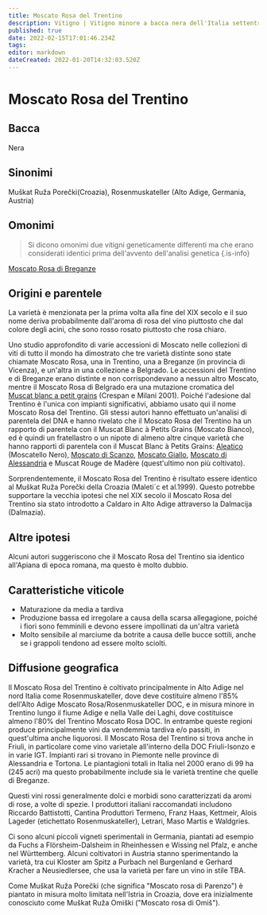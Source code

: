 ```yaml
---
title: Moscato Rosa del Trentino
description: Vitigno | Vitigno minore a bacca nera dell'Italia settentrionale, produce vini dolci profumati alla rosa
published: true
date: 2022-02-15T17:01:46.234Z
tags: 
editor: markdown
dateCreated: 2022-01-20T14:32:03.520Z
---
```


# Moscato Rosa del Trentino

## Bacca
Nera

## Sinonimi
Muškat Ruža Porečki(Croazia), Rosenmuskateller (Alto Adige, Germania, Austria)

## Omonimi
> Si dicono omonimi due vitigni geneticamente differenti ma che erano considerati identici prima dell'avvento dell'analisi genetica
{.is-info}

[Moscato Rosa di Breganze](/vitigni/Italia/moscato-rosa-di-breganze)

## Origini e parentele

La varietà è menzionata per la prima volta alla fine del XIX secolo e il suo nome deriva probabilmente dall'aroma di rosa del vino piuttosto che dal colore degli acini, che sono rosso rosato piuttosto che rosa chiaro.

Uno studio approfondito di varie accessioni di Moscato nelle collezioni di viti di tutto il mondo ha dimostrato che tre varietà distinte sono state chiamate Moscato Rosa, una in Trentino, una a Breganze (in provincia di Vicenza), e un'altra in una collezione a Belgrado. Le accessioni del Trentino e di Breganze erano distinte e non corrispondevano a nessun altro Moscato, mentre il Moscato Rosa di Belgrado era una mutazione cromatica del [Muscat blanc a petit grains](/vitigni/Francia/muscat-blanc-a-petit-grains) (Crespan e Milani 2001). Poiché l'adesione dal Trentino è l'unica con impianti significativi, abbiamo usato qui il nome Moscato Rosa del Trentino. Gli stessi autori hanno effettuato un'analisi di parentela del DNA e hanno rivelato che il Moscato Rosa del Trentino ha un rapporto di parentela con il Muscat Blanc à Petits Grains (Moscato Bianco), ed è quindi un fratellastro o un nipote di almeno altre cinque varietà che hanno rapporti di parentela con il Muscat Blanc à Petits Grains: [Aleatico](/vitigni/Italia/aleatico) (Moscatello Nero), [Moscato di Scanzo](/vitigni/Italia/moscato-di-scanzo), [Moscato Giallo](/vitigni/Italia/moscato-giallo), [Moscato di Alessandria](/vitigni/Francia/muscat-di-alessandria) e Muscat Rouge de Madère (quest'ultimo non più coltivato).

Sorprendentemente, il Moscato Rosa del Trentino è risultato essere identico al Muškat Ruža Porečki della Croazia (Maleti´c et al.1999). Questo potrebbe supportare la vecchia ipotesi che nel XIX secolo il Moscato Rosa del Trentino sia stato introdotto a Caldaro in Alto Adige attraverso la Dalmacija (Dalmazia).

## Altre ipotesi

Alcuni autori suggeriscono che il Moscato Rosa del Trentino sia identico all'Apiana di epoca romana, ma questo è molto dubbio.

## Caratteristiche viticole

- Maturazione da media a tardiva
- Produzione bassa ed irregolare a causa della scarsa allegagione, poiché i fiori sono femminili e devono essere impollinati da un'altra varietà
- Molto sensibile al marciume da botrite a causa delle bucce sottili, anche se i grappoli tendono ad essere molto sciolti.

## Diffusione geografica

Il Moscato Rosa del Trentino è coltivato principalmente in Alto Adige nel nord Italia come Rosenmuskateller, dove deve costituire almeno l'85% dell'Alto Adige Moscato Rosa/Rosenmuskateller DOC, e in misura minore in Trentino lungo il fiume Adige e nella Valle dei Laghi, dove costituisce almeno l'80% del Trentino Moscato Rosa DOC. In entrambe queste regioni produce principalmente vini da vendemmia tardiva e/o passiti, in quest'ultima anche liquorosi. Il Moscato Rosa del Trentino si trova anche in Friuli, in particolare come vino varietale all'interno della DOC Friuli-Isonzo e in varie IGT. Impianti rari si trovano in Piemonte nelle province di Alessandria e Tortona. Le piantagioni totali in Italia nel 2000 erano di 99 ha (245 acri) ma questo probabilmente include sia le varietà trentine che quelle di Breganze.

Questi vini rossi generalmente dolci e morbidi sono caratterizzati da aromi di rose, a volte di spezie. I produttori italiani raccomandati includono Riccardo Battistotti, Cantina Produttori Termeno, Franz Haas, Kettmeir, Alois Lageder (etichettato Rosenmuskateller), Letrari, Maso Martis e Waldgries.

Ci sono alcuni piccoli vigneti sperimentali in Germania, piantati ad esempio da Fuchs a Flörsheim-Dalsheim in Rheinhessen e Wissing nel Pfalz, e anche nel Württemberg. Alcuni coltivatori in Austria stanno sperimentando la varietà, tra cui Kloster am Spitz a Purbach nel Burgenland e Gerhard Kracher a Neusiedlersee, che usa la varietà per fare un vino in stile TBA.

Come Muškat Ruža Porečki (che significa "Moscato rosa di Parenzo") è piantato in misura molto limitata nell'Istria in Croazia, dove era inizialmente conosciuto come Muškat Ruža Omiški ("Moscato rosa di Omiš").

